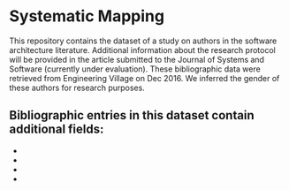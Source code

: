 # Systematic Mapping
This repository contains the dataset of a study on authors in the software architecture literature. Additional information about the research protocol will be provided in the article submitted to the Journal of Systems and Software (currently under evaluation). These bibliographic data were retrieved from Engineering Village on Dec 2016. We inferred the gender of these authors for research purposes.

Bibliographic entries in this dataset contain additional fields:
-
-
-
-
-
